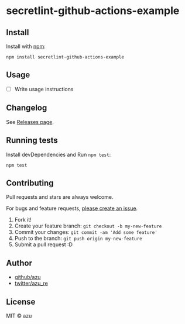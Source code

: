 # secretlint-github-actions-example



## Install

Install with [npm](https://www.npmjs.com/):

    npm install secretlint-github-actions-example

## Usage

- [ ] Write usage instructions

## Changelog

See [Releases page](https://github.com/azu/secretlint-github-actions-example/releases).

## Running tests

Install devDependencies and Run `npm test`:

    npm test

## Contributing

Pull requests and stars are always welcome.

For bugs and feature requests, [please create an issue](https://github.com/azu/secretlint-github-actions-example/issues).

1. Fork it!
2. Create your feature branch: `git checkout -b my-new-feature`
3. Commit your changes: `git commit -am 'Add some feature'`
4. Push to the branch: `git push origin my-new-feature`
5. Submit a pull request :D

## Author

- [github/azu](https://github.com/azu)
- [twitter/azu_re](https://twitter.com/azu_re)

## License

MIT © azu
